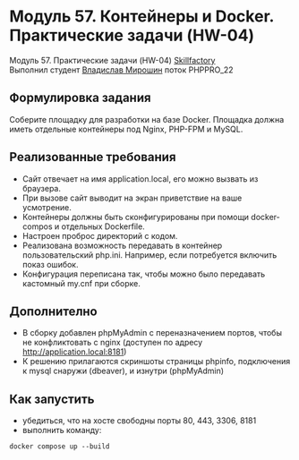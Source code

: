 # Модуль 57. Контейнеры и Docker. Практические задачи (HW-04)
Модуль 57. Практические задачи (HW-04) <a href="https://skillfactory.ru/">Skillfactory</a><br> 
Выполнил студент <a href="https://github.com/Vlad-Miroshin">Владислав Мирошин</a> поток PHPPRO_22 

## Формулировка задания

Соберите площадку для разработки на базе Docker. Площадка должна иметь отдельные контейнеры под Nginx, PHP-FPM и MySQL. 

## Реализованные требования

- Сайт отвечает на имя application.local, его можно вызвать из браузера.
- При вызове сайт выводит на экран приветствие на ваше усмотрение.
- Контейнеры должны быть сконфигурированы при помощи docker-compos и отдельных Dockerfile.
- Настроен проброс директорий с кодом.
- Реализована возможность передавать в контейнер пользовательский php.ini. Например, если потребуется включить показ ошибок. 
- Конфигурация переписана так, чтобы можно было передавать кастомный my.cnf при сборке.

## Дополнително

- В сборку добавлен phpMyAdmin с переназначением портов, чтобы не конфликтовать с nginx (доступен по адресу http://application.local:8181)
- К решению прилагаются скриншоты страницы phpinfo, подключения к mysql снаружи (dbeaver), и изнутри (phpMyAdmin)

## Как запустить

- убедиться, что на хосте свободны порты 80, 443, 3306, 8181
- выполнить команду:

```
docker compose up --build
```
